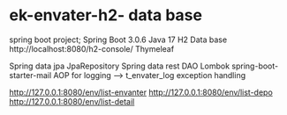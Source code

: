 # ek-envater-h2- data base
spring boot project;
Spring Boot 3.0.6
Java 17
H2 Data base
http://localhost:8080/h2-console/
Thymeleaf

Spring data jpa
JpaRepository
Spring data rest
DAO 
Lombok
spring-boot-starter-mail
AOP for logging --> t_envater_log
exception handling


http://127.0.0.1:8080/env/list-envanter
http://127.0.0.1:8080/env/list-depo
http://127.0.0.1:8080/env/list-detail